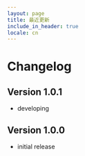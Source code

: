 ```yaml
---
layout: page
title: 最近更新
include_in_header: true
locale: cn
---
```


# Changelog


## **Version 1.0.1**

- developing

## **Version 1.0.0**

* initial release